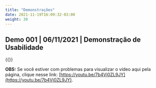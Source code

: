 ```yaml
---
title: "Demonstrações"
date: 2021-11-19T16:09:32-03:00
weight: 30
---
```


## Demo 001 | 06/11/2021 | Demonstração de Usabilidade

{{<ytvideo url="https://youtu.be/7b4Vj0ZL9JY">}}

**OBS:** Se você estiver com problemas para visualizar o vídeo aqui pela página, clique nesse link: [https://youtu.be/7b4Vj0ZL9JY](https://youtu.be/7b4Vj0ZL9JY).
